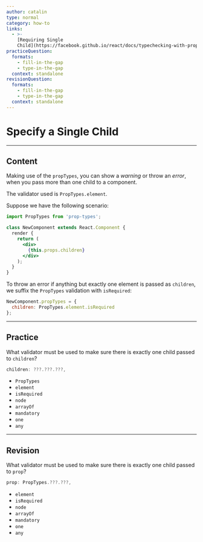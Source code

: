 ```yaml
---
author: catalin
type: normal
category: how-to
links:
  - >-
    [Requiring Single
    Child](https://facebook.github.io/react/docs/typechecking-with-proptypes.html#requiring-single-child){website}
practiceQuestion:
  formats:
    - fill-in-the-gap
    - type-in-the-gap
  context: standalone
revisionQuestion:
  formats:
    - fill-in-the-gap
    - type-in-the-gap
  context: standalone
---
```


# Specify a Single Child


---

## Content

Making use of the `propTypes`, you can show a *warning* or throw an *error*, when you pass more than one child to a component.

The validator used is `PropTypes.element`.

Suppose we have the following scenario:

```jsx
import PropTypes from 'prop-types';

class NewComponent extends React.Component {
  render {
    return (
      <div>
        {this.props.children}
      </div>
    );
  }
}
```

To throw an error if anything but exactly one element is passed as `children`, we suffix the `PropTypes` validation with `isRequired`:

```js
NewComponent.propTypes = {
  children: PropTypes.element.isRequired
};
```


---

## Practice

What validator must be used to make sure there is exactly one child passed to `children`?

```js
children: ???.???.???,
```

- `PropTypes`
- `element`
- `isRequired`
- `node`
- `arrayOf`
- `mandatory`
- `one`
- `any`


---

## Revision

What validator must be used to make sure there is exactly one child passed to `prop`?

```js
prop: PropTypes.???.???,
```

- `element`
- `isRequired`
- `node`
- `arrayOf`
- `mandatory`
- `one`
- `any`
